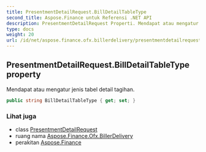 ```yaml
---
title: PresentmentDetailRequest.BillDetailTableType
second_title: Aspose.Finance untuk Referensi .NET API
description: PresentmentDetailRequest Properti. Mendapat atau mengatur jenis tabel detail tagihan.
type: docs
weight: 20
url: /id/net/aspose.finance.ofx.billerdelivery/presentmentdetailrequest/billdetailtabletype/
---
```

## PresentmentDetailRequest.BillDetailTableType property

Mendapat atau mengatur jenis tabel detail tagihan.

```csharp
public string BillDetailTableType { get; set; }
```

### Lihat juga

* class [PresentmentDetailRequest](../)
* ruang nama [Aspose.Finance.Ofx.BillerDelivery](../../presentmentdetailrequest/)
* perakitan [Aspose.Finance](../../../)


